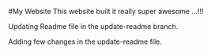 #My Website
This website built it really super awesome ...!!!

Updating Readme file in the update-readme branch.

Adding few changes in the update-readme file.
